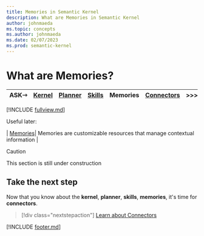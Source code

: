 ```yaml
---
title: Memories in Semantic Kernel
description: What are Memories in Semantic Kernel
author: johnmaeda
ms.topic: concepts
ms.author: johnmaeda
ms.date: 02/07/2023
ms.prod: semantic-kernel
---
```


# What are Memories?

| ASK⇾ | [Kernel](kernel) | [Planner](planner) | [Skills](skills)|  Memories |[Connectors](Connectors) | >>>|  ⇾GET | 
|---|---|---|---|---|---|---|---|

[!INCLUDE [fullview.md](../includes/fullview.md)]

Useful later:

| [Memories](memories)| Memories are customizable resources that manage contextual information |

> [!CAUTION]
> This section is still under construction

## Take the next step

Now that you know about the **kernel**, **planner**, **skills**, **memories**, it's time for **connectors**.

> [!div class="nextstepaction"]
> [Learn about Connectors](connectors)

[!INCLUDE [footer.md](../includes/footer.md)]
